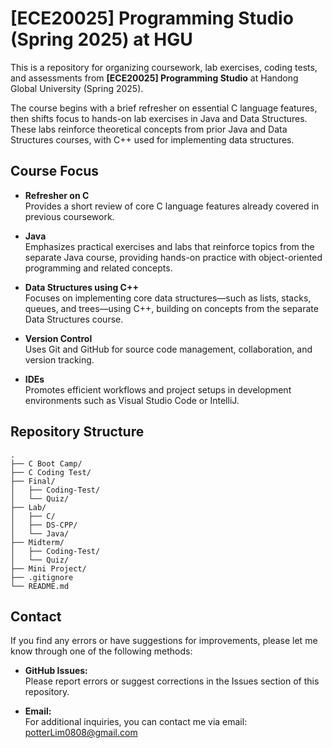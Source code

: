 # [ECE20025] Programming Studio (Spring 2025) at HGU

This is a repository for organizing coursework, lab exercises, coding tests, and assessments from **[ECE20025] Programming Studio** at Handong Global University (Spring 2025).

The course begins with a brief refresher on essential C language features, then shifts focus to hands-on lab exercises in Java and Data Structures. These labs reinforce theoretical concepts from prior Java and Data Structures courses, with C++ used for implementing data structures.

## Course Focus

- **Refresher on C**  
  Provides a short review of core C language features already covered in previous coursework.

- **Java**  
  Emphasizes practical exercises and labs that reinforce topics from the separate Java course, providing hands-on practice with object-oriented programming and related concepts.

- **Data Structures using C++**  
  Focuses on implementing core data structures—such as lists, stacks, queues, and trees—using C++, building on concepts from the separate Data Structures course.

- **Version Control**  
  Uses Git and GitHub for source code management, collaboration, and version tracking.

- **IDEs**  
  Promotes efficient workflows and project setups in development environments such as Visual Studio Code or IntelliJ.

## Repository Structure

```plaintext
.
├── C Boot Camp/
├── C Coding Test/
├── Final/
│   ├── Coding-Test/
│   └── Quiz/
├── Lab/
│   ├── C/
│   ├── DS-CPP/
│   └── Java/
├── Midterm/
│   ├── Coding-Test/
│   └── Quiz/
├── Mini Project/
├── .gitignore
└── README.md
```

## Contact

If you find any errors or have suggestions for improvements, please let me know through one of the following methods:

- **GitHub Issues:**  
  Please report errors or suggest corrections in the Issues section of this repository.

- **Email:**  
  For additional inquiries, you can contact me via email: potterLim0808@gmail.com